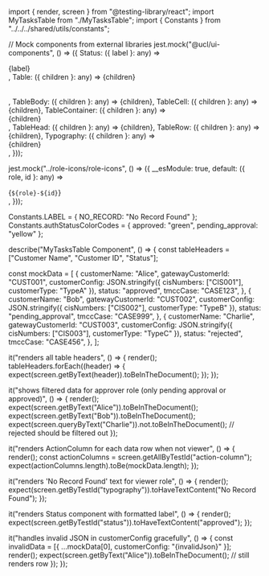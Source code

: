 import { render, screen } from "@testing-library/react";
import MyTasksTable from "./MyTasksTable";
import { Constants } from "../../../shared/utils/constants";

// Mock components from external libraries
jest.mock("@ucl/ui-components", () => ({
  Status: ({ label }: any) => <div data-testid="status">{label}</div>,
  Table: ({ children }: any) => <table>{children}</table>,
  TableBody: ({ children }: any) => <tbody>{children}</tbody>,
  TableCell: ({ children }: any) => <td>{children}</td>,
  TableContainer: ({ children }: any) => <div>{children}</div>,
  TableHead: ({ children }: any) => <thead>{children}</thead>,
  TableRow: ({ children }: any) => <tr>{children}</tr>,
  Typography: ({ children }: any) => <div data-testid="typography">{children}</div>,
}));

jest.mock("../role-icons/role-icons", () => ({
  __esModule: true,
  default: ({ role, id }: any) => <div data-testid="action-column">{`${role}-${id}`}</div>,
}));

Constants.LABEL = { NO_RECORD: "No Record Found" };
Constants.authStatusColorCodes = { approved: "green", pending_approval: "yellow" };

describe("MyTasksTable Component", () => {
  const tableHeaders = ["Customer Name", "Customer ID", "Status"];

  const mockData = [
    {
      customerName: "Alice",
      gatewayCustomerId: "CUST001",
      customerConfig: JSON.stringify({ cisNumbers: ["CIS001"], customerType: "TypeA" }),
      status: "approved",
      tmccCase: "CASE123",
    },
    {
      customerName: "Bob",
      gatewayCustomerId: "CUST002",
      customerConfig: JSON.stringify({ cisNumbers: ["CIS002"], customerType: "TypeB" }),
      status: "pending_approval",
      tmccCase: "CASE999",
    },
    {
      customerName: "Charlie",
      gatewayCustomerId: "CUST003",
      customerConfig: JSON.stringify({ cisNumbers: ["CIS003"], customerType: "TypeC" }),
      status: "rejected",
      tmccCase: "CASE456",
    },
  ];

  it("renders all table headers", () => {
    render(<MyTasksTable tableHeaders={tableHeaders} tableBody={mockData} currentRole="admin" />);
    tableHeaders.forEach((header) => {
      expect(screen.getByText(header)).toBeInTheDocument();
    });
  });

  it("shows filtered data for approver role (only pending approval or approved)", () => {
    render(<MyTasksTable tableHeaders={tableHeaders} tableBody={mockData} currentRole="approver" />);
    expect(screen.getByText("Alice")).toBeInTheDocument();
    expect(screen.getByText("Bob")).toBeInTheDocument();
    expect(screen.queryByText("Charlie")).not.toBeInTheDocument(); // rejected should be filtered out
  });

  it("renders ActionColumn for each data row when not viewer", () => {
    render(<MyTasksTable tableHeaders={tableHeaders} tableBody={mockData} currentRole="admin" />);
    const actionColumns = screen.getAllByTestId("action-column");
    expect(actionColumns.length).toBe(mockData.length);
  });

  it("renders 'No Record Found' text for viewer role", () => {
    render(<MyTasksTable tableHeaders={tableHeaders} tableBody={mockData} currentRole="viewer" />);
    expect(screen.getByTestId("typography")).toHaveTextContent("No Record Found");
  });

  it("renders Status component with formatted label", () => {
    render(<MyTasksTable tableHeaders={tableHeaders} tableBody={[mockData[0]]} currentRole="admin" />);
    expect(screen.getByTestId("status")).toHaveTextContent("approved");
  });

  it("handles invalid JSON in customerConfig gracefully", () => {
    const invalidData = [{ ...mockData[0], customerConfig: "{invalidJson}" }];
    render(<MyTasksTable tableHeaders={tableHeaders} tableBody={invalidData} currentRole="admin" />);
    expect(screen.getByText("Alice")).toBeInTheDocument(); // still renders row
  });
});

